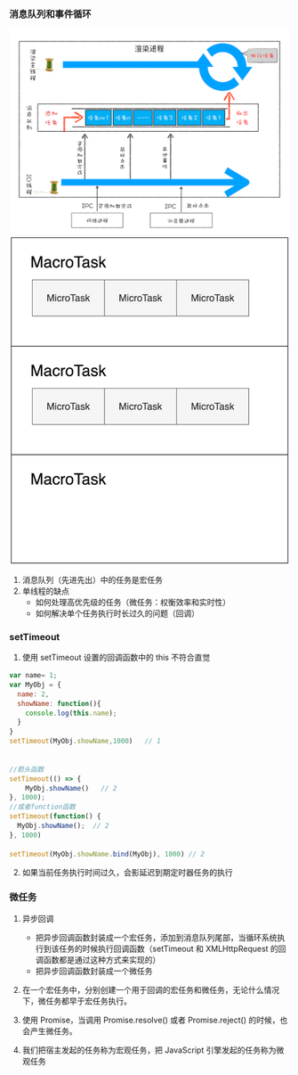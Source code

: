### 消息队列和事件循环
![avatar](../../img/for.png)
![avatar](../../img/task.jpg)
1. 消息队列（先进先出）中的任务是宏任务
2. 单线程的缺点
   - 如何处理高优先级的任务（微任务：权衡效率和实时性）
   - 如何解决单个任务执行时长过久的问题（回调）

### setTimeout
1. 使用 setTimeout 设置的回调函数中的 this 不符合直觉
```js
var name= 1;
var MyObj = {
  name: 2,
  showName: function(){
    console.log(this.name);
  }
}
setTimeout(MyObj.showName,1000)   // 1


//箭头函数
setTimeout(() => {
    MyObj.showName()   // 2
}, 1000);
//或者function函数
setTimeout(function() {
  MyObj.showName();  // 2
}, 1000)

setTimeout(MyObj.showName.bind(MyObj), 1000) // 2
```
2. 如果当前任务执行时间过久，会影延迟到期定时器任务的执行
### 微任务
1. 异步回调
   - 把异步回调函数封装成一个宏任务，添加到消息队列尾部，当循环系统执行到该任务的时候执行回调函数（setTimeout 和 XMLHttpRequest 的回调函数都是通过这种方式来实现的）
   - 把异步回调函数封装成一个微任务

2. 在一个宏任务中，分别创建一个用于回调的宏任务和微任务，无论什么情况下，微任务都早于宏任务执行。
3. 使用 Promise，当调用 Promise.resolve() 或者 Promise.reject() 的时候，也会产生微任务。
4. 我们把宿主发起的任务称为宏观任务，把 JavaScript 引擎发起的任务称为微观任务
   
